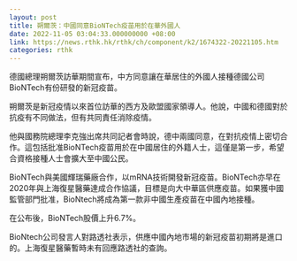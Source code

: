 ```yaml
---
layout: post
title: 朔爾茨：中國同意BioNTech疫苗用於在華外國人
date: 2022-11-05 03:04:33.000000000 +08:00
link: https://news.rthk.hk/rthk/ch/component/k2/1674322-20221105.htm
categories: rthk
---
```


德國總理朔爾茨訪華期間宣布，中方同意讓在華居住的外國人接種德國公司BioNTech有份研發的新冠疫苗。

朔爾茨是新冠疫情以來首位訪華的西方及歐盟國家領導人。他說，中國和德國對於抗疫有不同做法，但有共同責任消除疫情。

他與國務院總理李克強出席共同記者會時說，德中兩國同意，在對抗疫情上密切合作。這包括批准BioNTech疫苗用於在中國居住的外籍人士，這僅是第一步，希望合資格接種人士會擴大至中國公民。

BioNTech與美國輝瑞藥廠合作，以mRNA技術開發新冠疫苗。BioNTech亦早在2020年與上海復星醫藥達成合作協議，目標是向大中華區供應疫苗。如果獲中國監管部門批准，BioNtech將成為第一款非中國生產疫苗在中國內地接種。

在公布後，BioNTech股價上升6.7%。

BioNtech公司發言人對路透社表示，供應中國內地市場的新冠疫苗初期將是進口的。上海復星醫藥暫時未有回應路透社的查詢。
